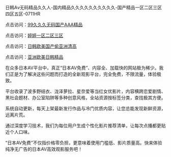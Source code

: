 日韩Aⅴ无码精品久久人-国内精品久久久久久久久久久久-国产精品一区二区三区四区五区-0711HR

点击访问：<a href="https://heiliaoe8ajia.pages.dev">99久久久无码国产AAA精品</a>

点击访问：<a href="https://heiliaoe8ajia.pages.dev">婷婷一区二区三区</a>

点击访问：<a href="https://heiliaoga6s9v.pages.dev">日韩欧美国产偷亚洲清高</a>

点击访问：<a href="https://heiliaoxqkkct.pages.dev">亚洲欧美日韩精品</a>



在众多日本AV平台中，真正“日本AV免费”、内容全、加载快的网站极为稀少。我们正是为了解决这些问题而打造的全新观影平台，完全免费，不限流量，体验极致。

平台收录了波多野结衣、泷泽萝拉、星奈爱等当红女优影片，内容横跨恋爱剧情、黑社会题材、办公室陷阱等多种创意风格，全站资源按标签分类，查找极其方便。

系统自动更新，每天上架最新发行作品与冷门优质内容，让您总能发现新鲜资源，远离片荒。

通过深度学习技术，我们为每位用户生成个性化影片推荐清单，让每次点播都更贴近个人口味。

“日本AV免费”不仅指价格零负担，更意味着使用门槛低、影片质量高。快来体验纯净无广告的日本AV高效观影服务吧！

<span style="display:none;">[Canonical link](https://github.com/lk20250711/riben652)</span>

